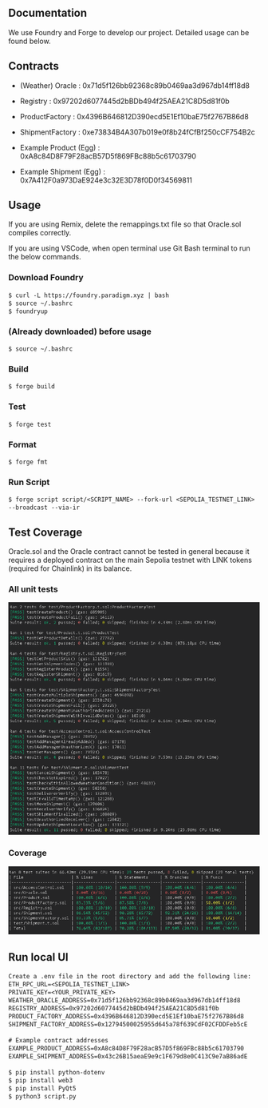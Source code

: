 ## Documentation

We use Foundry and Forge to develop our project. Detailed usage can be found below.

## Contracts

- (Weather) Oracle : 0x71d5f126bb92368c89b0469aa3d967db14ff18d8
- Registry : 0x97202d6077445d2bBDb494f25AEA21C8D5d81f0b
- ProductFactory : 0x4396B646812D390ecd5E1Ef10baE75f2767B86d8
- ShipmentFactory : 0xe73834B4A307b019e0f8b24fCfBf250cCF754B2c

- Example Product (Egg) : 0xA8c84D8F79F28acB57D5f869FBc88b5c61703790
- Example Shipment (Egg) : 0x7A412F0a973DaE924e3c32E3D78f0D0f34569811

## Usage

If you are using Remix, delete the remappings.txt file so that Oracle.sol compiles correctly.

If you are using VSCode, when open terminal use Git Bash terminal to run the below commands.

### Download Foundry

```shell
$ curl -L https://foundry.paradigm.xyz | bash
$ source ~/.bashrc
$ foundryup
```

### (Already downloaded) before usage

```shell
$ source ~/.bashrc
```

### Build

```shell
$ forge build
```

### Test

```shell
$ forge test
```

### Format

```shell
$ forge fmt
```

### Run Script

```shell
$ forge script script/<SCRIPT_NAME> --fork-url <SEPOLIA_TESTNET_LINK> --broadcast --via-ir
```

## Test Coverage

Oracle.sol and the Oracle contract cannot be tested in general because it requires a deployed contract on the main Sepolia testnet with LINK tokens (required for Chainlink) in its balance.

### All unit tests

![alt text](image/unit_tests.png)

### Coverage

![alt text](image/test_coverage.png)

## Run local UI

```shell
Create a .env file in the root directory and add the following line:
ETH_RPC_URL=<SEPOLIA_TESTNET_LINK>
PRIVATE_KEY=<YOUR_PRIVATE_KEY>
WEATHER_ORACLE_ADDRESS=0x71d5f126bb92368c89b0469aa3d967db14ff18d8
REGISTRY_ADDRESS=0x97202d6077445d2bBDb494f25AEA21C8D5d81f0b
PRODUCT_FACTORY_ADDRESS=0x4396B646812D390ecd5E1Ef10baE75f2767B86d8
SHIPMENT_FACTORY_ADDRESS=0x12794500025955d645a78f639CdF02CFDDFeb5cE

# Example contract addresses
EXAMPLE_PRODUCT_ADDRESS=0xA8c84D8F79F28acB57D5f869FBc88b5c61703790
EXAMPLE_SHIPMENT_ADDRESS=0x43c26B15aeaE9e9c1F679d8e0C413C9e7aB86adE

$ pip install python-dotenv
$ pip install web3
$ pip install PyQt5
$ python3 script.py
```
